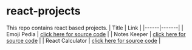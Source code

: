# react-projects
This repo contains react based projects.
| Title | Link |
|------|-------|
| Emoji Pedia |  [click here for source code](https://github.com/pavankumar106/react-projects/tree/main/emoji-pedia) |
| Notes Keeper |  [click here for source code](https://github.com/pavankumar106/react-projects/tree/main/notes-keeper-app) |
| React Calculator |  [click here for source code](https://github.com/pavankumar106/react-projects/tree/main/react-calculator) |
